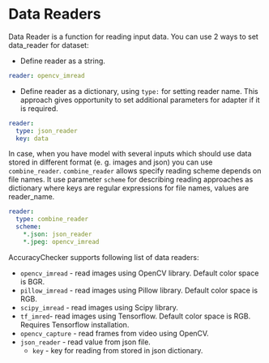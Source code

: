 # Data Readers

Data Reader is a function for reading input data.
You can use 2 ways to set data_reader for dataset:
* Define reader as a string.

```yml
reader: opencv_imread
```

* Define reader as a dictionary, using `type:` for setting reader name. This approach gives opportunity to set additional parameters for adapter if it is required.

```yml
reader:
  type: json_reader
  key: data
```

In case, when you have model with several inputs which should use data stored in different format (e. g. images and json) you can use `combine_reader`.
`combine_reader` allows specify reading scheme depends on file names. It use parameter `scheme` for describing reading approaches as dictionary where keys are regular expressions for file names, values are reader_name.

```yml
reader:
  type: combine_reader
  scheme:
    *.json: json_reader
    *.jpeg: opencv_imread
```

AccuracyChecker supports following list of data readers:
* `opencv_imread` - read images using OpenCV library. Default color space is BGR.
* `pillow_imread` - read images using Pillow library. Default color space is RGB.
* `scipy_imread` - read images using Scipy library.
* `tf_imred`- read images using Tensorflow. Default color space is RGB. Requires Tensorflow installation.
* `opencv_capture` - read frames from video using OpenCV.
* `json_reader` - read value from json file.
  * `key` - key for reading from stored in json dictionary.
